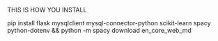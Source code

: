 THIS IS HOW YOU INSTALL  

pip install flask mysqlclient mysql-connector-python scikit-learn spacy python-dotenv && python -m spacy download en_core_web_md
